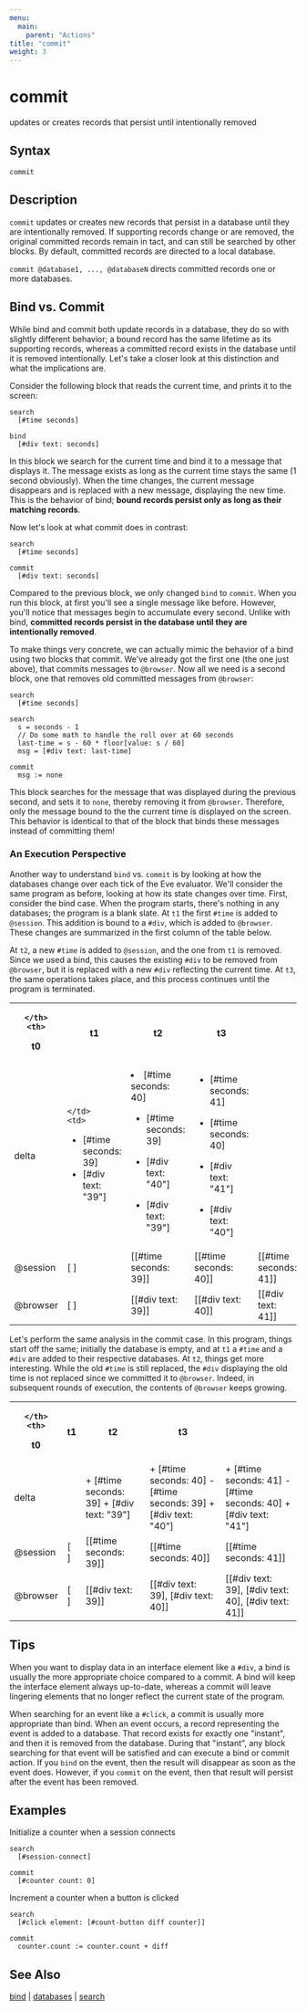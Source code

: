 ```yaml
---
menu:
  main:
    parent: "Actions"
title: "commit"
weight: 3
---
```


# commit

updates or creates records that persist until intentionally removed

## Syntax

```eve
commit
```

## Description

`commit` updates or creates new records that persist in a database until they are intentionally removed. If supporting records change or are removed, the original committed records remain in tact, and can still be searched by other blocks. By default, committed records are directed to a local database.

`commit @database1, ..., @databaseN` directs committed records one or more databases.

## Bind vs. Commit

While bind and commit both update records in a database, they do so with slightly different behavior; a bound record has the same lifetime as its supporting records, whereas a committed record exists in the database until it is removed intentionally. Let's take a closer look at this distinction and what the implications are.

Consider the following block that reads the current time, and prints it to the screen:

```eve
search
  [#time seconds]

bind
  [#div text: seconds]
```

In this block we search for the current time and bind it to a message that displays it. The message exists as long as the current time stays the same (1 second obviously). When the time changes, the current message disappears and is replaced with a new message, displaying the new time. This is the behavior of bind; **bound records persist only as long as their matching records**. 

Now let's look at what commit does in contrast:

```eve
search
  [#time seconds]

commit
  [#div text: seconds]
```

Compared to the previous block, we only changed `bind` to `commit`. When you run this block, at first you'll see a single message like before. However, you'll notice that messages begin to accumulate every second. Unlike with bind, **committed records persist in the database until they are intentionally removed**.
 
To make things very concrete, we can actually mimic the behavior of a bind using two blocks that commit. We've already got the first one (the one just above), that commits messages to `@browser`. Now all we need is a second block, one that removes old committed messages from `@browser`:

```eve
search 
  [#time seconds]

search
  s = seconds - 1
  // Do some math to handle the roll over at 60 seconds
  last-time = s - 60 * floor[value: s / 60]
  msg = [#div text: last-time]
  
commit
  msg := none
```

This block searches for the message that was displayed during the previous second, and sets it to `none`, thereby removing it from `@browser`. Therefore, only the message bound to the the current time is displayed on the screen. This behavior is identical to that of the block that binds these messages instead of committing them!

### An Execution Perspective

Another way to understand `bind` vs. `commit` is by looking at how the databases change over each tick of the Eve evaluator. We'll consider the same program as before, looking at how its state changes over time. First, consider the bind case. When the program starts, there's nothing in any databases; the program is a blank slate. At `t1` the first `#time` is added to `@session`. This addition is bound to a `#div`, which is added to `@browser`. These changes are summarized in the first column of the table below.

At `t2`, a new `#time` is added to `@session`, and the one from `t1` is removed. Since we used a bind, this causes the existing `#div` to be removed from `@browser`, but it is replaced with a new `#div` reflecting the current time. At `t3`, the same operations takes place, and this process continues until the program is terminated.

<table class="dataTable">
  <tr>
    <th>
       
    </th>
    <th>
t0
    </th>
    <th>
t1
    </th>
    <th>
t2
    </th>
    <th>
t3
    </th>
  </tr>
  <tr>
    <td>
delta
    </td>
    <td>

    </td>
    <td>
+ [#time seconds: 39]
+ [#div text: "39"]
    </td>
    <td>
+ [#time seconds: 40]
- [#time seconds: 39]
+ [#div text: "40"]
- [#div text: "39"]
    </td>
    <td>
+ [#time seconds: 41]
- [#time seconds: 40]
+ [#div text: "41"]
- [#div text: "40"]
    </td>  
  </tr>
  <tr>
    <td>
@session
    </td>
    <td>
[ ]
    </td>
    <td>
[[#time seconds: 39]]
    </td>
    <td>
[[#time seconds: 40]]
    </td>
    <td>
[[#time seconds: 41]]
    </td>  
  </tr>
  <tr>
    <td>
@browser
    </td>
    <td>
[ ]
    </td>
    <td>
[[#div text: 39]]
    </td>
    <td>
[[#div text: 40]]
    </td>
    <td>
[[#div text: 41]]
    </td>  
  </tr>
</table>

Let's perform the same analysis in the commit case. In this program, things start off the same; initially the database is empty, and at `t1` a `#time` and a `#div` are added to their respective databases. At `t2`, things get more interesting. While the old `#time` is still replaced, the `#div` displaying the old time is not replaced since we committed it to `@browser`. Indeed, in subsequent rounds of execution, the contents of `@browser` keeps growing. 

<table class="dataTable">
  <tr>
    <th>
       
    </th>
    <th>
t0
    </th>
    <th>
t1
    </th>
    <th>
t2
    </th>
    <th>
t3
    </th>
  </tr>
  <tr>
    <td>
delta
    </td>
    <td>
    </td>
    <td>
+ [#time seconds: 39]
+ [#div text: "39"]
    </td>
    <td>
+ [#time seconds: 40]
- [#time seconds: 39]
+ [#div text: "40"]
    </td>
    <td>
+ [#time seconds: 41]
- [#time seconds: 40]
+ [#div text: "41"]
    </td>  
  </tr>
  <tr>
    <td>
@session
    </td>
    <td>
[ ]
    </td>
    <td>
[[#time seconds: 39]]
    </td>
    <td>
[[#time seconds: 40]]
    </td>
    <td>
[[#time seconds: 41]]
    </td>  
  </tr>
  <tr>
    <td>
@browser
    </td>
    <td>
[ ]
    </td>
    <td>
[[#div text: 39]]
    </td>
    <td>
[[#div text: 39],
 [#div text: 40]]
    </td>
    <td>
[[#div text: 39], 
 [#div text: 40], 
 [#div text: 41]]
    </td>  
  </tr>
</table>

## Tips

When you want to display data in an interface element like a `#div`, a bind is usually the more appropriate choice compared to a commit. A bind will keep the interface element always up-to-date, whereas a commit will leave lingering elements that no longer reflect the current state of the program.

When searching for an event like a `#click`, a commit is usually more appropriate than bind. When an event occurs, a record representing the event is added to a database. That record exists for exactly one "instant", and then it is removed from the database. During that "instant", any block searching for that event will be satisfied and can execute a bind or commit action. If you `bind` on the event, then the result will disappear as soon as the event does. However, if you `commit` on the event, then that result will persist after the event has been removed.

## Examples

Initialize a counter when a session connects

```eve
search
  [#session-connect]

commit
  [#counter count: 0]
```

Increment a counter when a button is clicked

```eve
search
  [#click element: [#count-button diff counter]]

commit
  counter.count := counter.count + diff
```

## See Also

[bind](../bind) | [databases](../databases) | [search](../search)
